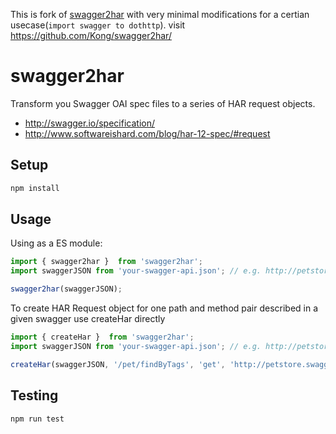 This is fork of [swagger2har](https://github.com/Kong/swagger2har/) with very minimal modifications for a certian usecase(`import swagger to dothttp`). visit https://github.com/Kong/swagger2har/

# swagger2har

Transform you Swagger OAI spec files to a series of HAR request objects.

* http://swagger.io/specification/
* http://www.softwareishard.com/blog/har-12-spec/#request

## Setup

```bash
npm install
```

## Usage



Using as a ES module:
```js
import { swagger2har }  from 'swagger2har';
import swaggerJSON from 'your-swagger-api.json'; // e.g. http://petstore.swagger.io/v2/swagger.json

swagger2har(swaggerJSON);
```

To create HAR Request object for one path and method pair described in a given swagger use createHar directly

```js
import { createHar }  from 'swagger2har';
import swaggerJSON from 'your-swagger-api.json'; // e.g. http://petstore.swagger.io/v2/swagger.json

createHar(swaggerJSON, '/pet/findByTags', 'get', 'http://petstore.swagger.io');
```

## Testing

```bash
npm run test
```
